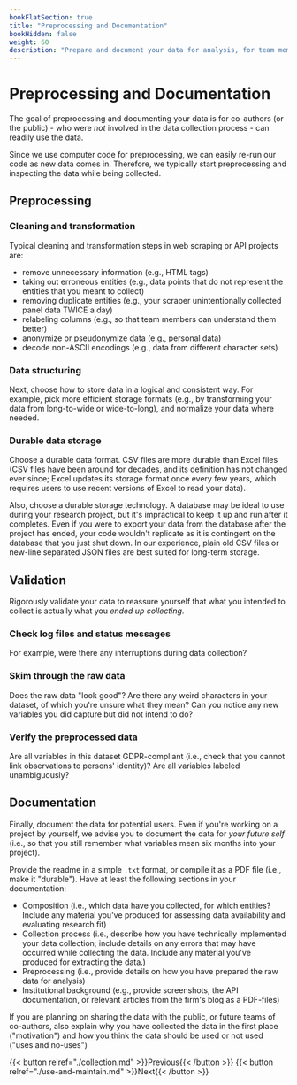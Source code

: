 ```yaml
---
bookFlatSection: true
title: "Preprocessing and Documentation"
bookHidden: false
weight: 60
description: "Prepare and document your data for analysis, for team members or the public."
---
```


# Preprocessing and Documentation

The goal of preprocessing and documenting your data is for co-authors (or the public) - who were *not* involved in the data collection process - can readily use the data.

Since we use computer code for preprocessing, we can easily re-run our code as new data comes in. Therefore, we typically start preprocessing and inspecting the data while being collected.

## Preprocessing

### Cleaning and transformation

Typical cleaning and transformation steps in web scraping or API projects are:

- remove unnecessary information (e.g., HTML tags)
- taking out erroneous entities (e.g., data points that do not represent the entities that you meant to collect)
- removing duplicate entities (e.g., your scraper unintentionally collected panel data TWICE a day)
- relabeling columns (e.g., so that team members can understand them better)
- anonymize or pseudonymize data (e.g., personal data)
- decode non-ASCII encodings (e.g., data from different character sets)

### Data structuring

Next, choose how to store data in a logical and consistent way. For example, pick more efficient storage formats (e.g., by transforming your data from long-to-wide or wide-to-long), and normalize your data where needed.

### Durable data storage

Choose a durable data format. CSV files are more durable than Excel files (CSV files have been around for decades, and its definition has not changed ever since; Excel updates its storage format once every few years, which requires users to use recent versions of Excel to read your data).

Also, choose a durable storage technology. A database may be ideal to use during your research project, but it's impractical to keep it up and run after it completes. Even if you were to export your data from the database after the project has ended, your code wouldn't replicate as it is contingent on the database that you just shut down. In our experience, plain old CSV files or new-line separated JSON files are best suited for long-term storage.

## Validation

Rigorously validate your data to reassure yourself that what you intended to collect is actually what you *ended up collecting*.

### Check log files and status messages

For example, were there any interruptions during data collection?

### Skim through the raw data
Does the raw data "look good"? Are there any weird characters in your dataset, of which you're unsure what they mean? Can you notice any new variables you did capture but did not intend to do?

### Verify the preprocessed data
Are all variables in this dataset GDPR-compliant (i.e., check that you cannot link observations to persons' identity)? Are all variables labeled unambiguously?

## Documentation

Finally, document the data for potential users. Even if you're working on a project by yourself, we advise you to document the data for *your future self* (i.e., so that you still remember what variables mean six months into your project).

Provide the readme in a simple `.txt` format, or compile it as a PDF file (i.e., make it "durable"). Have at least the following sections in your documentation:
- Composition (i.e., which data have you collected, for which entities? Include any material you've produced for assessing data availability and evaluating research fit)
- Collection process (i.e., describe how you have technically implemented your data collection; include details on any errors that may have occurred while collecting the data. Include any material you've produced for extracting the data.)
- Preprocessing (i.e., provide details on how you have prepared the raw data for analysis)
- Institutional background (e.g., provide screenshots, the API documentation, or relevant articles from the firm's blog as a PDF-files)

If you are planning on sharing the data with the public, or future teams of co-authors, also explain why you have collected the data in the first place ("motivation") and how you think the data should be used or not used ("uses and no-uses")

{{< button relref="./collection.md" >}}Previous{{< /button >}}
{{< button relref="./use-and-maintain.md" >}}Next{{< /button >}}
